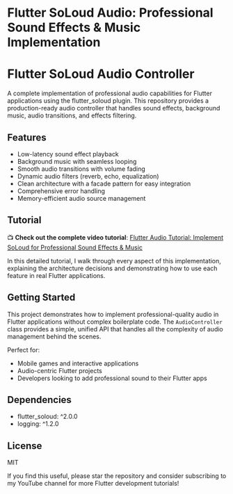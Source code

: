 # Flutter SoLoud Audio: Professional Sound Effects & Music Implementation

# Flutter SoLoud Audio Controller

A complete implementation of professional audio capabilities for Flutter applications using the flutter_soloud plugin. This repository provides a production-ready audio controller that handles sound effects, background music, audio transitions, and effects filtering.

## Features

- Low-latency sound effect playback
- Background music with seamless looping
- Smooth audio transitions with volume fading
- Dynamic audio filters (reverb, echo, equalization)
- Clean architecture with a facade pattern for easy integration
- Comprehensive error handling
- Memory-efficient audio source management

## Tutorial

📺 **Check out the complete video tutorial**: [Flutter Audio Tutorial: Implement SoLoud for Professional Sound Effects & Music](YOUR_VIDEO_URL_HERE)

In this detailed tutorial, I walk through every aspect of this implementation, explaining the architecture decisions and demonstrating how to use each feature in real Flutter applications.

## Getting Started

This project demonstrates how to implement professional-quality audio in Flutter applications without complex boilerplate code. The `AudioController` class provides a simple, unified API that handles all the complexity of audio management behind the scenes.

Perfect for:
- Mobile games and interactive applications
- Audio-centric Flutter projects
- Developers looking to add professional sound to their Flutter apps

## Dependencies

- flutter_soloud: ^2.0.0
- logging: ^1.2.0

## License

MIT

If you find this useful, please star the repository and consider subscribing to my YouTube channel for more Flutter development tutorials!
